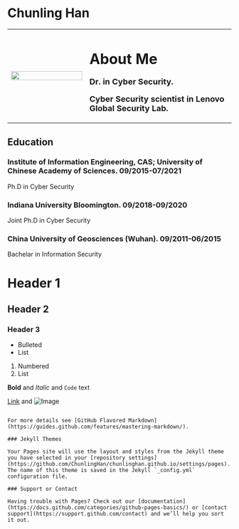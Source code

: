 # Chunling Han

<table border="0">
  <tr>
    <td width="35%">
      <img src="/Professional.jpg" width="100%"> 
    </td>
    <td width="85%">
      <h1>About Me</h1>
      <p><b><font size="4">Dr. in Cyber Security.</b></p>
      <p><b>Cyber Security scientist in Lenovo Global Security Lab.</b></p>
    </td>
    
  </tr>
</table>



## Education
### Institute of Information Engineering, CAS; University of Chinese Academy of Sciences. 09/2015-07/2021
Ph.D in Cyber Security

### Indiana University Bloomington. 09/2018-09/2020
Joint Ph.D in Cyber Security

### China University of Geosciences (Wuhan). 09/2011-06/2015
Bachelar in Information Security

# Header 1
## Header 2
### Header 3

- Bulleted
- List

1. Numbered
2. List

**Bold** and _Italic_ and `Code` text

[Link](url) and ![Image](src)
```

For more details see [GitHub Flavored Markdown](https://guides.github.com/features/mastering-markdown/).

### Jekyll Themes

Your Pages site will use the layout and styles from the Jekyll theme you have selected in your [repository settings](https://github.com/ChunlingHan/chunlinghan.github.io/settings/pages). The name of this theme is saved in the Jekyll `_config.yml` configuration file.

### Support or Contact

Having trouble with Pages? Check out our [documentation](https://docs.github.com/categories/github-pages-basics/) or [contact support](https://support.github.com/contact) and we’ll help you sort it out.
